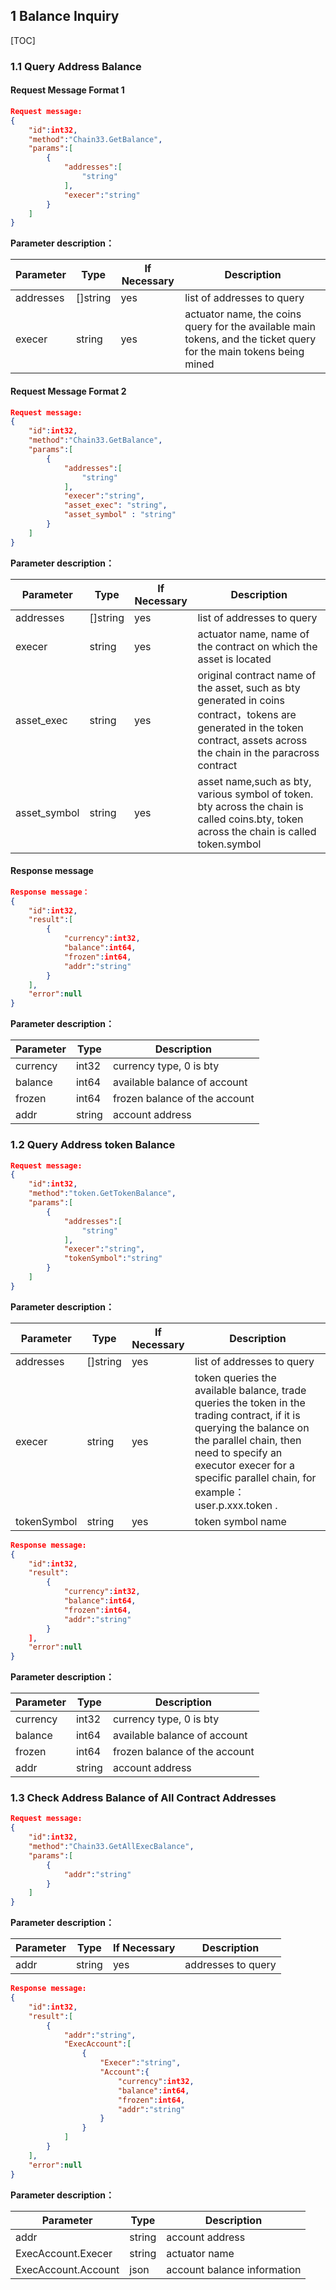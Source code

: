 ## 1 Balance Inquiry
[TOC]
### 1.1 Query Address Balance

#### Request Message Format 1
```json
Request message:
{
    "id":int32,
    "method":"Chain33.GetBalance",
    "params":[
		{
			"addresses":[
				"string"
			],
			"execer":"string"
		}
	]
}
```
**Parameter description：**

|Parameter|Type|If Necessary|Description|
|----|----|----|----|
|addresses|[]string|yes|list of addresses to query|
|execer|string|yes| actuator name, the coins query for the available main tokens, and the ticket query for the main tokens being mined|

#### Request Message Format 2
```json
Request message:
{
    "id":int32,
    "method":"Chain33.GetBalance",
    "params":[
		{
			"addresses":[
				"string"
			],
			"execer":"string",
			"asset_exec": "string",
			"asset_symbol" : "string"
		}
	]
}
```
**Parameter description：**

|Parameter|Type|If Necessary|Description|
|----|----|----|----|
|addresses|[]string|yes|list of addresses to query|
|execer|string|yes|actuator name, name of the contract on which the asset is located|
|asset_exec|string|yes| original contract name of the asset, such as bty generated in coins contract，tokens are generated in the token contract, assets across the chain in the paracross contract|
|asset_symbol|string|yes|asset name,such as bty, various symbol of token. bty across the chain is called coins.bty, token across the chain is called token.symbol |

#### Response message
```json
Response message：
{
    "id":int32,
    "result":[
		{
			"currency":int32,
			"balance":int64,
			"frozen":int64,
			"addr":"string"
		}
	],
    "error":null
}
```
**Parameter description：**

|Parameter|Type|Description|
|----|----|----|
|currency|int32|currency type, 0 is bty|
|balance|int64|available balance of account|
|frozen|int64|frozen balance of the account|
|addr|string|account address|
### 1.2 Query Address token Balance
```json
Request message:
{
    "id":int32,
    "method":"token.GetTokenBalance",
    "params":[
		{
			"addresses":[
				"string"
			],
			"execer":"string",
			"tokenSymbol":"string"
		}
	]
}
```
**Parameter description：**

|Parameter|Type|If Necessary|Description|
|----|----|----|----|
|addresses|[]string|yes|list of addresses to query|
|execer|string|yes| token queries the available balance, trade queries the token in the trading contract, if it is querying the balance on the parallel chain, then need to specify an executor execer for a specific parallel chain, for example：user.p.xxx.token .|
|tokenSymbol|string|yes|token symbol name|

```json
Response message:
{
    "id":int32,
    "result":
		{
			"currency":int32,
			"balance":int64,
			"frozen":int64,
			"addr":"string"
		}
	],
    "error":null
}
```
**Parameter description：**

|Parameter|Type|Description|
|----|----|----|
|currency|int32|currency type, 0 is bty|
|balance|int64|available balance of account|
|frozen|int64|frozen balance of the account|
|addr|string|account address|

### 1.3 Check Address Balance of All Contract Addresses
```json
Request message:
{
    "id":int32,
    "method":"Chain33.GetAllExecBalance",
    "params":[
		{
			"addr":"string"
		}
	]
}
```
**Parameter description：**

|Parameter|Type|If Necessary|Description|
|----|----|----|----|
|addr|string|yes|addresses to query|

```json
Response message:
{
    "id":int32,
    "result":[
		{
			"addr":"string",
			"ExecAccount":[
				{
					"Execer":"string",
					"Account":{
						"currency":int32,
						"balance":int64,
						"frozen":int64,
						"addr":"string"
					}
				}
			]
		}
	],
    "error":null
}
```
**Parameter description：**

|Parameter|Type|Description|
|----|----|----|
|addr|string|account address|
|ExecAccount.Execer|string|actuator name|
|ExecAccount.Account|json|account balance information|